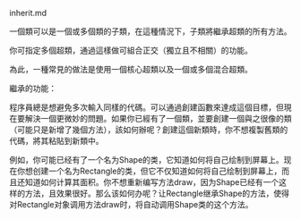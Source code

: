inherit.md

一個類可以是一個或多個類的子類，在這種情況下，子類將繼承超類的所有方法。

你可指定多個超類，通過這樣做可組合正交（獨立且不相關）的功能。

為此，一種常見的做法是使用一個核心超類以及一個或多個混合超類。

繼承的功能：

程序員總是想避免多次輸入同樣的代碼。可以通過創建函數來達成這個目標，但現在要解決一個更微妙的問題。如果你已經有了一個類，並要創建一個與之很像的類（可能只是新增了幾個方法），該如何辦呢？創建這個新類時，你不想複製舊類的代碼，將其粘貼到新類中。

例如，你可能已经有了一个名为Shape的类，它知道如何将自己绘制到屏幕上。现在你想创建一个名为Rectangle的类，但它不仅知道如何将自己绘制到屏幕上，而且还知道如何计算其面积。你不想重新编写方法draw，因为Shape已经有一个这样的方法，且效果很好。那么该如何办呢？让Rectangle继承Shape的方法，使得对Rectangle对象调用方法draw时，将自动调用Shape类的这个方法。